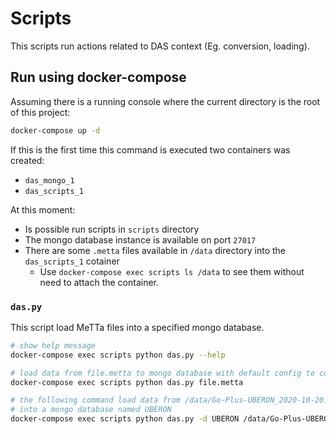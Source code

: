Scripts
===

This scripts run actions related to DAS context (Eg. conversion, loading).

## Run using docker-compose

Assuming there is a running console where the current directory is the root of this project:

```sh
docker-compose up -d
```

If this is the first time this command is executed two containers was created:
- `das_mongo_1`
- `das_scripts_1`

At this moment:
- Is possible run scripts in `scripts` directory
- The mongo database instance is available on port `27017`
- There are some `.metta` files available in `/data` directory into the `das_scripts_1` cotainer
    - Use `docker-compose exec scripts ls /data` to see them without need to attach the container.


### `das.py`

This script load MeTTa files into a specified mongo database.

```sh
# show help message
docker-compose exec scripts python das.py --help

# load data from file.metta to mongo database with default config to connection
docker-compose exec scripts python das.py file.metta

# the following command load data from /data/Go-Plus-UBERON_2020-10-20.metta file
# into a mongo database named UBERON
docker-compose exec scripts python das.py -d UBERON /data/Go-Plus-UBERON_2020-10-20.metta
```
